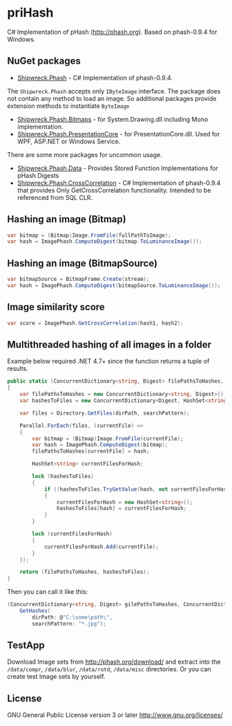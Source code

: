 # priHash #

<!-- Personal Rough Implementation of pHASH -->

C# Implementation of pHash (<http://phash.org>).
Based on phash-0.9.4 for Windows.


## NuGet packages ##

- [Shipwreck.Phash](https://www.nuget.org/packages/Shipwreck.Phash/) - C# Implementation of phash-0.9.4.

The `Shipwreck.Phash` accepts only `IByteImage` interface. The package does not contain any method to load an image.
So additional packages provide extension methods to instantiate `ByteImage`

- [Shipwreck.Phash.Bitmaps](https://www.nuget.org/packages/Shipwreck.Phash.Bitmaps/) - for System.Drawing.dll including Mono implementation.
- [Shipwreck.Phash.PresentationCore](https://www.nuget.org/packages/Shipwreck.Phash.PresentationCore/) - for PresentationCore.dll. Used for WPF, ASP.NET or Windows Service.

There are some more packages for uncommon usage.

- [Shipwreck.Phash.Data](https://www.nuget.org/packages/Shipwreck.Phash.Data/) - Provides Stored Function Implementations for pHash Digests
- [Shipwreck.Phash.CrossCorrelation](https://www.nuget.org/packages/Shipwreck.Phash.CrossCorrelation/) - C# Implementation of phash-0.9.4 that provides Only GetCrossCorrelation functionality. Intended to be referenced from SQL CLR.

## Hashing an image (Bitmap) ##

```C#
var bitmap = (Bitmap)Image.FromFile(fullPathToImage);
var hash = ImagePhash.ComputeDigest(bitmap.ToLuminanceImage());
```

## Hashing an image (BitmapSource) ##

```C#
var bitmapSource = BitmapFrame.Create(stream);
var hash = ImagePhash.ComputeDigest(bitmapSource.ToLuminanceImage());
```

## Image similarity score ##

```C#
var score = ImagePhash.GetCrossCorrelation(hash1, hash2);
```

## Multithreaded hashing of all images in a folder ##

Example below required .NET 4.7+ since the function returns a tuple of results.

```C#
public static (ConcurrentDictionary<string, Digest> filePathsToHashes, ConcurrentDictionary<Digest, HashSet<string>> hashesToFiles) GetHashes(string dirPath, string searchPattern)
{
    var filePathsToHashes = new ConcurrentDictionary<string, Digest>();
    var hashesToFiles = new ConcurrentDictionary<Digest, HashSet<string>>();

    var files = Directory.GetFiles(dirPath, searchPattern);

    Parallel.ForEach(files, (currentFile) =>
    {
        var bitmap = (Bitmap)Image.FromFile(currentFile);
        var hash = ImagePhash.ComputeDigest(bitmap);
        filePathsToHashes[currentFile] = hash;

        HashSet<string> currentFilesForHash;

        lock (hashesToFiles)
        {
            if (!hashesToFiles.TryGetValue(hash, out currentFilesForHash))
            {
                currentFilesForHash = new HashSet<string>();
                hashesToFiles[hash] = currentFilesForHash;
            }
        }

        lock (currentFilesForHash)
        {
            currentFilesForHash.Add(currentFile);
        }
    });

    return (filePathsToHashes, hashesToFiles);
}
```

Then you can call it like this:

```C#
(ConcurrentDictionary<string, Digest> gilePathsToHashes, ConcurrentDictionary<Digest, HashSet<string>> hashesToFiles) =
    GetHashes(
        dirPath: @"C:\some\path\",
        searchPattern: "*.jpg");
```

## TestApp ##

Download Image sets from <http://phash.org/download/> and extract into the `/data/compr`, `/data/blur`, `/data/rotd`, `/data/misc` directories.
Or you can create test Image sets by yourself.

## License ##

GNU General Public License version 3 or later
<http://www.gnu.org/licenses/>